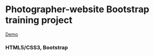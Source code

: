 # Photographer-website Bootstrap training project

[Demo](https://bootstrap-project-2-darla.glitch.me)

<h3>HTML5/CSS3, Bootstrap</h3>


